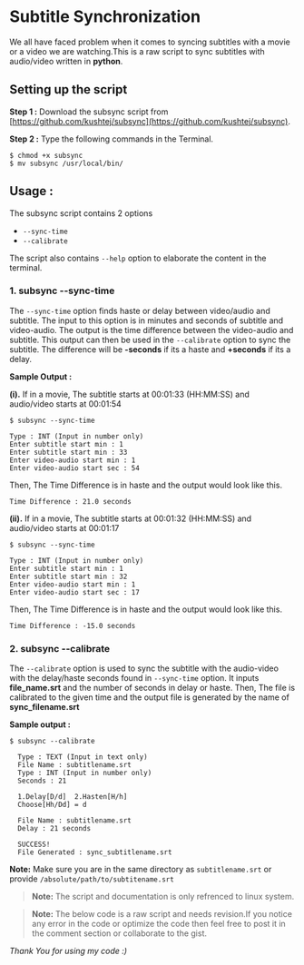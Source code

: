 # Subtitle Synchronization

We all have faced problem when it comes to syncing subtitles with a movie or a video we are watching.This is a raw script to sync subtitles with audio/video written in **python**.

## Setting up the script  

**Step 1 :** Download the subsync script from [https://github.com/kushtej/subsync](https://github.com/kushtej/subsync).

**Step 2 :** Type the following commands in the Terminal.
```
$ chmod +x subsync
$ mv subsync /usr/local/bin/
```
## Usage :

The subsync script contains 2 options
-  `--sync-time`
-  `--calibrate`

The script also contains `--help` option to elaborate the content in the terminal.

### 1. subsync --sync-time
  
The `--sync-time` option finds haste or delay between video/audio and subtitle. The input to this option is in minutes and seconds of subtitle and video-audio. The output is the time difference between the video-audio and subtitle. This output can then be used in the `--calibrate` option to sync the subtitle. The difference will be **-seconds** if its a haste and **+seconds** if its a delay.

  

**Sample Output :**

**(i).** If in a movie, The subtitle starts at 00:01:33 (HH:MM:SS) and audio/video starts at 00:01:54
```
$ subsync --sync-time

Type : INT (Input in number only)
Enter subtitle start min : 1
Enter subtitle start min : 33
Enter video-audio start min : 1
Enter video-audio start sec : 54
```
Then, The Time Difference is in haste and the output would look like this.
```
Time Difference : 21.0 seconds
```

**(ii).** If in a movie, The subtitle starts at 00:01:32 (HH:MM:SS) and audio/video starts at 00:01:17

```
$ subsync --sync-time

Type : INT (Input in number only)
Enter subtitle start min : 1
Enter subtitle start min : 32
Enter video-audio start min : 1
Enter video-audio start sec : 17
```
Then, The Time Difference is in haste and the output would look like this.
```
Time Difference : -15.0 seconds
```
### 2. subsync --calibrate

The `--calibrate` option is used to sync the subtitle with the audio-video with the delay/haste seconds found in `--sync-time` option. It inputs **file_name.srt** and the number of seconds in delay or haste.
Then, The file is calibrated to the given time and the output file is generated by the name of **sync_filename.srt** 

**Sample output :**

```
$ subsync --calibrate

  Type : TEXT (Input in text only)
  File Name : subtitlename.srt
  Type : INT (Input in number only)
  Seconds : 21

  1.Delay[D/d]	2.Hasten[H/h]
  Choose[Hh/Dd] = d

  File Name : subtitlename.srt
  Delay : 21 seconds

  SUCCESS!
  File Generated : sync_subtitlename.srt
```
**Note:** Make sure you are in the same directory as `subtitlename.srt` or provide `/absolute/path/to/subtitename.srt`

> **Note:** The script and documentation is only refrenced to linux system.

> **Note:** The below code is a raw script and needs revision.If you notice any error in the code or optimize the code then feel free to post it in the comment section or collaborate to the gist.

*Thank You for using my code :)*
